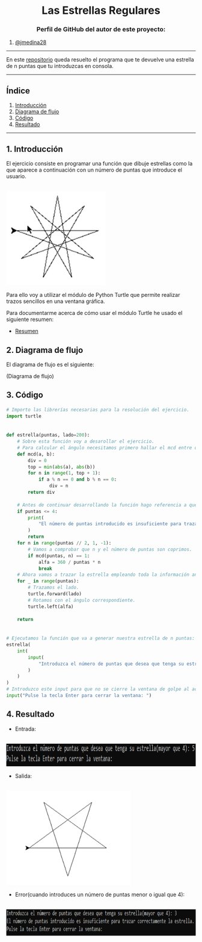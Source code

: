 <h1 align="center">Las Estrellas Regulares</h1>

<h3 align="center">Perfil de GitHub del autor de este proyecto:</h3>

1. [@jmedina28](https://github.com/jmedina28)

---

En este [repositorio](https://github.com/jmedina28/Las-Estrellas-Regulares) queda resuelto el programa que te devuelve una estrella de n puntas que tu introduzcas en consola. 

***
## Índice
1. [Introducción](#id1)
3. [Diagrama de flujo](#id2)
3. [Código](#id3)
4. [Resultado](#id4)

***

## 1. Introducción<a name="id1"></a>

El ejercicio consiste en programar una función que dibuje estrellas como la que aparece a continuación con un número de puntas que introduce el usuario.

<br>
<img height="250" src="https://github.com/jmedina28/Las-Estrellas-Regulares/blob/0f3423778431242efc6cf1f9a708549665b1fddb/estrella.png" />
<br>

Para ello voy a utilizar el módulo de Python Turtle que permite realizar trazos sencillos en una ventana gráfica. 

Para documentarme acerca de cómo usar el módulo Turtle he usado el siguiente resumen:

- [Resumen](https://docs.python.org/es/3.9/library/turtle.html)

## 2. Diagrama de flujo<a name="id2"></a>
El diagrama de flujo es el siguiente:

(Diagrama de flujo)

## 3. Código<a name="id3"></a>
```python
# Importo las librerías necesarias para la resolución del ejercicio.
import turtle


def estrella(puntas, lado=200):
    # Sobre esta función voy a desarollar el ejercicio.
    # Para calcular el ángulo necesitamos primero hallar el mcd entre dos números enteros.
    def mcd(a, b):
        div = 0
        top = min(abs(a), abs(b))
        for n in range(1, top + 1):
            if a % n == 0 and b % n == 0:
                div = n
        return div

    # Antes de continuar desarrollando la función hago referencia a que tiene que tener más de 4 puntas.
    if puntas <= 4:
        print(
            "El número de puntas introducido es insuficiente para trazar correctamente la estrella."
        )
        return
    for n in range(puntas // 2, 1, -1):
        # Vamos a comprobar que n y el número de puntas son coprimos.
        if mcd(puntas, n) == 1:
            alfa = 360 / puntas * n
            break
    # Ahora vamos a trazar la estrella empleando toda la información anterior.
    for _ in range(puntas):
        # Trazamos el lado.
        turtle.forward(lado)
        # Rotamos con el ángulo correspondiente.
        turtle.left(alfa)

    return


# Ejecutamos la función que va a generar nuestra estrella de n puntas:
estrella(
    int(
        input(
            "Introduzca el número de puntas que desea que tenga su estrella(mayor que 4): "
        )
    )
)
# Introduzco este input para que no se cierre la ventana de golpe al acabar de trazar la estrella.
input("Pulse la tecla Enter para cerrar la ventana: ")
  ```
## 4. Resultado<a name="id4"></a>

- Entrada:

<br>
<img height="60" src="https://github.com/jmedina28/Las-Estrellas-Regulares/blob/0f3423778431242efc6cf1f9a708549665b1fddb/Consola.PNG" />
<br>

- Salida:

<br>
<img height="250" src="https://github.com/jmedina28/Las-Estrellas-Regulares/blob/0f3423778431242efc6cf1f9a708549665b1fddb/estrellaturtle.PNG" />
<br>

- Error(cuando introduces un número de puntas menor o igual que 4):

<br>
<img height="70" src="https://github.com/jmedina28/Las-Estrellas-Regulares/blob/8d9b4a68add7d4ce8cd0e48209c4775081da7ea3/casopuntas.PNG" />
<br>

